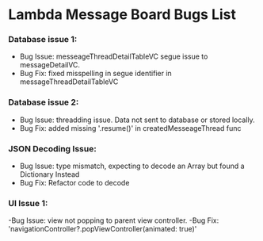 #  Lambda Message Board Bugs List

### Database issue 1:
-  Bug Issue: messeageThreadDetailTableVC segue issue to messageDetailVC.
- Bug Fix: fixed misspelling in segue identifier in messageThreadDetailTableVC

### Database issue 2:
- Bug Issue: threadding issue. Data not sent to database or stored locally. 
- Bug Fix: added missing '.resume()' in createdMesseageThread func 

### JSON Decoding Issue:
- Bug Issue: type mismatch, expecting to decode an Array but found a Dictionary Instead
- Bug Fix: Refactor code to decode 

### UI Issue 1:
-Bug Issue: view not popping to parent view controller.
-Bug Fix: 'navigationController?.popViewController(animated: true)'

